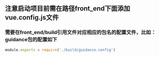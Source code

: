 ## 注意启动项目前需在路径front_end下面添加vue.config.js文件
### 需要在front_end/build引用文件对应相应的包名的配置文件，比如：guidance包的配置如下
```js
module.exports = require('./build/guidance.config')
```
